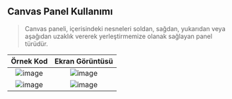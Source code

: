 ## Canvas Panel Kullanımı ##
> Canvas paneli, içerisindeki nesneleri soldan, sağdan, yukarıdan veya aşağıdan  uzaklık vererek   yerleştirmemize olanak sağlayan panel türüdür.


| Örnek Kod |Ekran Görüntüsü|
|:--------:|:----------------------------:|
|![image](https://user-images.githubusercontent.com/28144917/154909555-3823910f-dd5a-4677-8fba-84a635076d45.png)|![image](https://user-images.githubusercontent.com/28144917/154909493-1d8e9eac-3538-49fc-860d-e4297c526cfc.png)|
|![image](https://user-images.githubusercontent.com/28144917/154909925-ac2c6206-b7db-4c53-a2c1-db17221f7317.png)|![image](https://user-images.githubusercontent.com/28144917/154909887-80035876-d25b-42fc-92a1-b1862e2b9974.png)|

